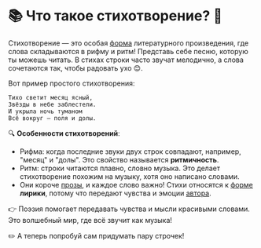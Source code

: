 # 📚 Что такое стихотворение? 🎨

Стихотворение — это особая [форма](form.md) литературного произведения, где слова складываются в рифму и ритм! Представь себе песню, которую ты можешь читать. В стихах строки часто звучат мелодично, а слова сочетаются так, чтобы радовать ухо 😊.

Вот пример простого стихотворения:
```
Тихо светит месяц ясный,
Звёзды в небе заблестели.
И укрыла ночь туманом
Всё вокруг — поля и долы.
```

🔍 **Особенности стихотворений**:
- Рифма: когда последние звуки двух строк совпадают, например, "месяц" и "долы". Это свойство называется **ритмичность**.
- Ритм: строки читаются плавно, словно музыка. Это делает стихотворение похожим на музыку, хотя оно написано словами.
- Они короче [прозы](prose.md), и каждое слово важно! Стихи относятся к [форме](form.md) **лирики**, потому что передают чувства и эмоции [автора](author.md).

👉 Поэзия помогает передавать чувства и мысли красивыми словами. Это волшебный мир, где всё звучит как музыка!

✏️ А теперь попробуй сам придумать пару строчек!